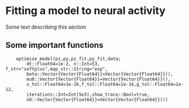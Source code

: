 # Fitting a model to neural activity

Some text describing this section
 
## Some important functions
 
```@docs
    optimize_model(pz,py,pz_fit,py_fit,data;
        dt::Float64=1e-2, n::Int=53, f_str="softplus",map_str::String="exp",
        beta::Vector{Vector{Float64}}=Vector{Vector{Float64}}(),
        mu0::Vector{Vector{Float64}}=Vector{Vector{Float64}}(),
        x_tol::Float64=1e-16,f_tol::Float64=1e-16,g_tol::Float64=1e-12,
        iterations::Int=Int(5e3),show_trace::Bool=true, 
        λ0::Vector{Vector{Float64}}=Vector{Vector{Float64}}())
```
